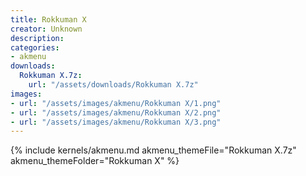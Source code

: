 ```yaml
---
title: Rokkuman X
creator: Unknown
description: 
categories:
- akmenu
downloads:
  Rokkuman X.7z:
    url: "/assets/downloads/Rokkuman X.7z"
images:
- url: "/assets/images/akmenu/Rokkuman X/1.png"
- url: "/assets/images/akmenu/Rokkuman X/2.png"
- url: "/assets/images/akmenu/Rokkuman X/3.png"
---
```


{% include kernels/akmenu.md akmenu_themeFile="Rokkuman X.7z" akmenu_themeFolder="Rokkuman X" %}
